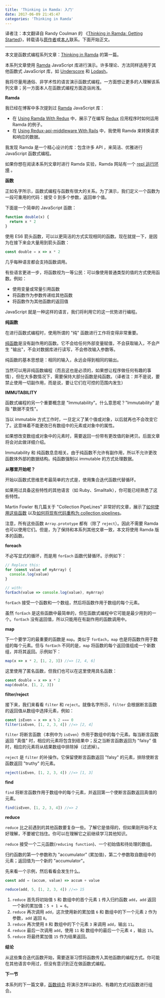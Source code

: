 ```yaml
---
title: 'Thinking in Ramda: 入门'
date: 2017-06-09 21:45:47
categories: 'Thinking in Ramda'
---
```


译者注：本文翻译自 Randy Coulman 的 《[Thinking in Ramda: Getting Started](http://randycoulman.com/blog/2016/05/24/thinking-in-ramda-getting-started/)》，转载请与[原作者](https://github.com/randycoulman)或[本人](https://github.com/adispring)联系。下面开始正文。

---

本文是函数式编程系列文章：[Thinking in Ramda](https://adispring.coding.me/categories/Thinking-in-Ramda/) 的第一篇。

本系列文章使用 [Ramda](http://ramda.cn) JavaScript 库进行演示。许多理论、方法同样适用于其他函数式 JavaScript 库，如 [Underscore](http://underscorejs.org/) 和 [Lodash](https://lodash.com/)。

我将尽量用通俗、非学术性的语言演示函数式编程。一方面想让更多的人理解该系列文章；另一方面本人在函数式编程方面造诣尚浅。

**Ramda**

我已经在博客中多次提到过 [Ramda](http://ramda.cn) JavaScript 库：

* 在 [Using Ramda With Redux](http://randycoulman.com/blog/2016/02/16/using-ramda-with-redux/) 中，展示了在编写 [Redux](http://redux.js.org/) 应用程序时如何运用 Ramda 的例子。
* 在 [Using Redux-api-middleware With Rails](http://randycoulman.com/blog/2016/04/19/using-redux-api-middleware-with-rails/) 中，我使用 Ramda 来转换请求和响应的数据。

我发现 Ramda 是一个精心设计的库：包含许多 API ，来简洁、优雅进行 JavaScript 函数式编程。

如果你想在阅读本系列文章时进行 Ramda 实验，Ramda 网站有一个 [repl 运行环境](http://ramda.cn/repl/) 。

**函数**

正如名字所示，函数式编程与函数有很大的关系。为了演示，我们定义一个函数为一段可重用的代码：接受 0 到多个参数，返回单个值。

下面是一个简单的 JavaScript 函数：

```js
function double(x) {
  return x * 2
}
```

使用 ES6 箭头函数，可以以更简洁的方式实现相同的函数。现在就提一下，是因为在接下来会大量用到箭头函数：

```js
const double = x => x * 2
```

几乎每种语言都会支持函数调用。

有些语言更进一步，将函数视为一等公民：可以像使用普通类型的值的方式使用函数。例如：

* 使用变量或常量引用函数
* 将函数作为参数传递给其他函数
* 将函数作为其他函数的返回值

JavaScript 就是一种这样的语言，我们将利用它的这一优势进行编程。

**纯函数**

在进行函数式编程时，使用所谓的 "纯" 函数进行工作将变得非常重要。

[纯函数](https://llh911001.gitbooks.io/mostly-adequate-guide-chinese/content/ch3.html)是没有副作用的函数。它不会给任何外部变量赋值，不会获取输入，不会产生 "输出"，不会对数据库进行读写，不会修改输入参数等。

纯函数的基本思想是：相同的输入，永远会得到相同的输出。

当然可以用非纯函数编程（而且这也是必须的，如果想让程序做任何有趣的事情），但在大多数情况下，需要保持大部分函数是纯函数。（译者注：并不是说，要禁止使用一切副作用，而是说，要让它们在可控的范围内发生）

**IMMUTABILITY**

函数式编程的另一个重要概念是 "Immutability"。什么意思呢？"Immutability" 是指 "数据不变性"。

当以 immutable 方式工作时，一旦定义了某个值或对象，以后就再也不会改变它了。这意味着不能更改已有数组中的元素或对象中的属性。

如果想改变数组或对象中的元素时，需要返回一份带有更改值的新拷贝。后面文章将会对此做详细介绍。

Immutability 和 纯函数息息相关。由于纯函数不允许有副作用，所以不允许更改函数体外部的数据结构。纯函数强制以 immutable 的方式处理数据。

**从哪里开始呢？**

开始以函数式思维思考最简单的方式是，使用集合迭代函数代替循环。

如果用过具备这些特性的其他语言（如 Ruby、Smalltalk），你可能已经熟悉了这些特性。

Martin Fowler 有几篇关于 "Collection PipeLines" 非常好的文章，展示了[如何使用这些函数](https://martinfowler.com/articles/collection-pipeline/) 以及[如何将现有代码重构为 collection pipelines](https://martinfowler.com/articles/refactoring-pipelines.html)。

注意，所有这些函数 `Array.prototype` 都有（除了 `reject`）。因此不需要 Ramda 也可以使用它们。但是，为了保持和本系列其他文章一致，本文将使用 Ramda 版本的函数。

**foreach**

不必写显式的循环，而是用 `forEach` 函数代替循环。示例如下：

```js
// Replace this:
for (const value of myArray) {
  console.log(value)
}
 
// with:
forEach(value => console.log(value), myArray)
```

`forEach` 接受一个函数和一个数组，然后将函数作用于数组的每个元素。

虽然 `forEach` 是这些函数中最简单的，但在函数式编程中它可能是最少用到的一个。`forEach` 没有返回值，所以只能用在有副作用的函数调用中。

**map**

下一个要学习的最重要的函数是 `map`。类似于 `forEach`，`map` 也是将函数作用于数组的每个元素。但与 `forEach` 不同的是，`map` 将函数的每个返回值组成一个新数组，并将其返回。示例如下：

```js
map(x => x * 2, [1, 2, 3]) //=> [2, 4, 6]
```

这里使用了匿名函数，但我们也可以在这里使用具名函数：

```js
const double = x => x * 2
map(double, [1, 2, 3])
```

**filter/reject**

接下来，我们来看看 `filter` 和 `reject`。就像名字所示，`filter` 会根据断言函数的返回值从数组中选择元素，例如：

```js
const isEven = x => x % 2 === 0
filter(isEven, [1, 2, 3, 4]) //=> [2, 4]
```

`filter` 将断言函数（本例中为 `isEven`）作用于数组中的每个元素。每当断言函数返回 "真值" 时，相应的元素将包含到结果中；反之当断言函数返回为 "falsy" 值时，相应的元素将从结果数组中排除掉（过滤掉）。

`reject` 是 `filter` 的补操作。它保留使断言函数返回 "falsy" 的元素，排除使断言函数返回 "truthy" 的元素。

```js
reject(isEven, [1, 2, 3, 4]) //=> [1, 3]
````

**find**

`find` 将断言函数作用于数组中的每个元素，并返回第一个使断言函数返回真值的元素。

```js
find(isEven, [1, 2, 3, 4]) //=> 2 
```

**reduce**

`reduce` 比之前遇到的其他函数要复杂一些。了解它是值得的，但如果刚开始不太好理解，不要被它挡住。你可以在理解它之前继续学习其他知识。

`reduce` 接受一个二元函数(`reducing function`)、一个初始值和待处理的数组。

归约函数的第一个参数称为 "accumulator" (累加值)，第二个参数取自数组中的元素；返回值为一个新的 "accumulator"。

先来看一个示例，然后看看会发生什么。

```js
const add = (accum, value) => accum + value

reduce(add, 5, [1, 2, 3, 4]) //=> 15
```

1. `reduce` 首先将初始值 `5` 和 数组中的首个元素 `1` 传入归约函数 `add`，`add` 返回一个新的累加值：`5 + 1 = 6`。
2. `reduce` 再次调用 `add`，这次使用新的累加值 `6` 和 数组中的下一个元素 `2` 作为参数，`add` 返回 `8`。
3. `reduce` 再次使用 `8` 和 数组中的下个元素 `3` 来调用 `add`，输出 `11`。
4. `reduce` 最后一次调用 `add`，使用 `11` 和 数组中的最后一个元素 `4` ，输出 `15`。
5. `reduce` 将最终累加值 `15` 作为结果返回。

**结论**

从这些集合迭代函数开始，需要逐渐习惯将函数传入其他函数的编程方式。你可能在其他语言中用过，但没有意识到正在做函数式编程。

**下一节**

本系列的下一篇文章，[函数组合](https://adispring.coding.me/2017/06/10/Thinking-in-Ramda-Combining-Functions/) 将演示怎样以新的、有趣的方式对函数进行组合。
